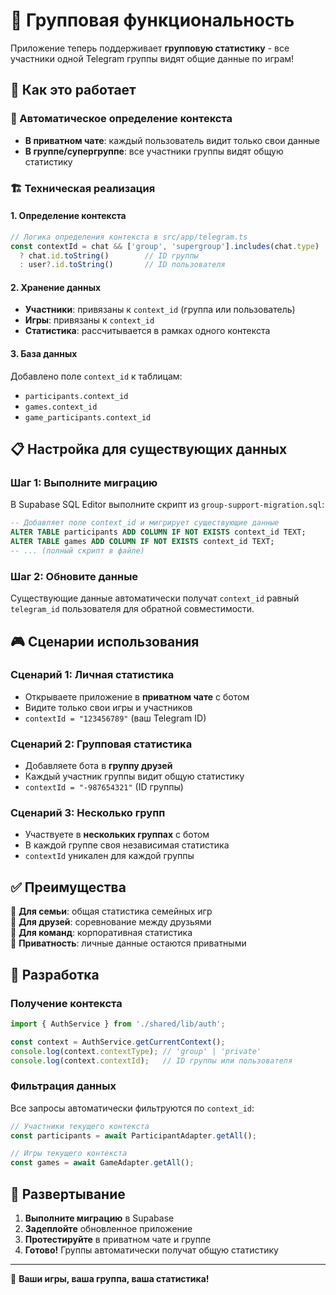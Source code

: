 # 👥 Групповая функциональность

Приложение теперь поддерживает **групповую статистику** - все участники одной Telegram группы видят общие данные по играм!

## 🎯 Как это работает

### 🔐 Автоматическое определение контекста
- **В приватном чате**: каждый пользователь видит только свои данные
- **В группе/супергруппе**: все участники группы видят общую статистику

### 🏗️ Техническая реализация

#### 1. Определение контекста
```typescript
// Логика определения контекста в src/app/telegram.ts
const contextId = chat && ['group', 'supergroup'].includes(chat.type) 
  ? chat.id.toString()        // ID группы 
  : user?.id.toString()       // ID пользователя
```

#### 2. Хранение данных
- **Участники**: привязаны к `context_id` (группа или пользователь)
- **Игры**: привязаны к `context_id` 
- **Статистика**: рассчитывается в рамках одного контекста

#### 3. База данных
Добавлено поле `context_id` к таблицам:
- `participants.context_id`
- `games.context_id` 
- `game_participants.context_id`

## 📋 Настройка для существующих данных

### Шаг 1: Выполните миграцию
В Supabase SQL Editor выполните скрипт из `group-support-migration.sql`:

```sql
-- Добавляет поле context_id и мигрирует существующие данные
ALTER TABLE participants ADD COLUMN IF NOT EXISTS context_id TEXT;
ALTER TABLE games ADD COLUMN IF NOT EXISTS context_id TEXT;
-- ... (полный скрипт в файле)
```

### Шаг 2: Обновите данные
Существующие данные автоматически получат `context_id` равный `telegram_id` пользователя для обратной совместимости.

## 🎮 Сценарии использования

### Сценарий 1: Личная статистика
- Открываете приложение в **приватном чате** с ботом
- Видите только свои игры и участников
- `contextId = "123456789"` (ваш Telegram ID)

### Сценарий 2: Групповая статистика  
- Добавляете бота в **группу друзей**
- Каждый участник группы видит общую статистику
- `contextId = "-987654321"` (ID группы)

### Сценарий 3: Несколько групп
- Участвуете в **нескольких группах** с ботом
- В каждой группе своя независимая статистика
- `contextId` уникален для каждой группы

## ✅ Преимущества

🎯 **Для семьи**: общая статистика семейных игр  
🎯 **Для друзей**: соревнование между друзьями  
🎯 **Для команд**: корпоративная статистика  
🎯 **Приватность**: личные данные остаются приватными  

## 🔧 Разработка

### Получение контекста
```typescript
import { AuthService } from './shared/lib/auth';

const context = AuthService.getCurrentContext();
console.log(context.contextType); // 'group' | 'private'
console.log(context.contextId);   // ID группы или пользователя
```

### Фильтрация данных
Все запросы автоматически фильтруются по `context_id`:
```typescript
// Участники текущего контекста
const participants = await ParticipantAdapter.getAll();

// Игры текущего контекста  
const games = await GameAdapter.getAll();
```

## 🚀 Развертывание

1. **Выполните миграцию** в Supabase
2. **Задеплойте** обновленное приложение
3. **Протестируйте** в приватном чате и группе
4. **Готово!** Группы автоматически получат общую статистику

---

🎉 **Ваши игры, ваша группа, ваша статистика!**